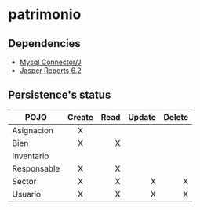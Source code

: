 # patrimonio

## Dependencies
- [Mysql Connector/J](https://dev.mysql.com/get/Downloads/Connector-J/mysql-connector-java-8.0.11.zip)
- [Jasper Reports 6.2](https://sourceforge.net/projects/jasperreports/files/jasperreports/JasperReports%206.2.1/jasperreports-6.2.1.jar/download)

## Persistence's status

| POJO        | Create           | Read  |Update | Delete |
| ----------- |:----------------:| -----:|------:|-------:|
| Asignacion  |X
| Bien        |X                 |X
| Inventario  |
| Responsable |X                 |X      |        |
| Sector      |X                 |X      |X       |X
| Usuario     |X                 |X      |X       |X
